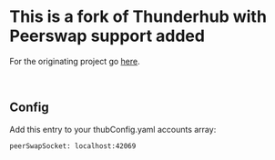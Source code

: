 # **This is a fork of Thunderhub with Peerswap support added**

For the originating project go [here](https://github.com/apotdevin/thunderhub).

&nbsp;&nbsp;

## **Config**
Add this entry to your thubConfig.yaml accounts array:

`peerSwapSocket: localhost:42069`